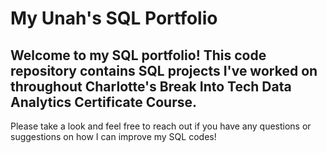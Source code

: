 # My Unah's SQL Portfolio
## Welcome to my SQL portfolio! This code repository contains SQL projects I've worked on throughout Charlotte's Break Into Tech Data Analytics Certificate Course.
Please take a look and feel free to reach out if you have any questions or suggestions on how I can improve my SQL codes!
